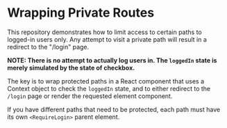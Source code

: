 # Wrapping Private Routes

This repository demonstrates how to limit access to certain paths to logged-in users only. Any attempt to visit a private path will result in a redirect to the "/login" page.

**NOTE: There is no attempt to actually log users in. The `loggedIn` state is merely simulated by the state of checkbox.**

The key is to wrap protected paths in a React component that uses a Context object to check the `loggedIn` state, and to either redirect to the `/login` page or render the requested element component.

If you have different paths that need to be protected, each path must have its own `<RequireLogin>` parent element.